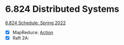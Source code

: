 # 6.824 Distributed Systems

[6.824 Schedule: Spring 2022](https://pdos.csail.mit.edu/6.824/schedule.html)

- [x] MapReduce: [Action](https://github.com/Therainisme/6.824-Spring-2022/runs/6915081108)
- [X] Raft 2A: